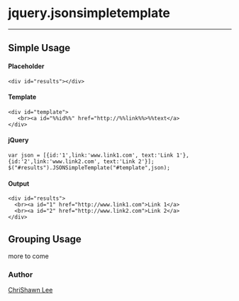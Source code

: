 # jquery.jsonsimpletemplate

---

## Simple Usage


#### Placeholder
    <div id="results"></div>
####  Template
    <div id="template">
       <br><a id="%%id%%" href="http://%%link%%>%%text</a>
    </div>
#### jQuery
    var json = [{id:'1',link:'www.link1.com', text:'Link 1'},{id:'2',link:'www.link2.com', text:'Link 2'}];
    $("#results").JSONSimpleTemplate("#template",json); 
#### Output
    <div id="results">
      <br><a id="1" href="http://www.link1.com">Link 1</a>
      <br><a id="2" href="http://www.link2.com">Link 2</a>
    </div>


## Grouping Usage
more to come

### Author

[ChriShawn Lee](http://chrishawn.net)